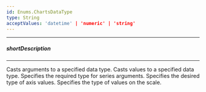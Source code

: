 ```yaml
---
id: Enums.ChartsDataType
type: String
acceptValues: 'datetime' | 'numeric' | 'string'
---
```

---
##### shortDescription
<!-- Description goes here -->

---
<!-- Description goes here -->
Casts arguments to a specified data type.
Casts values to a specified data type.
Specifies the required type for series arguments.
Specifies the desired type of axis values.
Specifies the type of values on the scale.